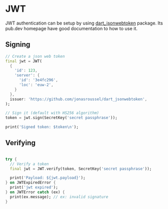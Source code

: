 # JWT

JWT authentication can be setup by using [dart_jsonwebtoken](https://pub.dev/packages/dart_jsonwebtoken) package. Its pub.dev homepage have good documentation to how to use it.

## Signing

```dart
// Create a json web token
final jwt = JWT(
  {
    'id': 123,
    'server': {
      'id': '3e4fc296',
      'loc': 'euw-2',
    }
  },
  issuer: 'https://github.com/jonasroussel/dart_jsonwebtoken',
);

// Sign it (default with HS256 algorithm)
token = jwt.sign(SecretKey('secret passphrase'));

print('Signed token: $token\n');

```

## Verifying


```dart

try {
  // Verify a token
  final jwt = JWT.verify(token, SecretKey('secret passphrase'));

  print('Payload: ${jwt.payload}');
} on JWTExpiredError {
  print('jwt expired');
} on JWTError catch (ex) {
  print(ex.message); // ex: invalid signature
}

```